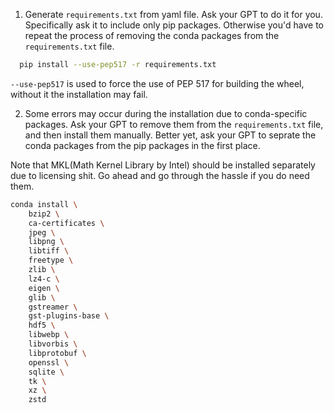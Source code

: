 1. Generate `requirements.txt` from yaml file. Ask your GPT to do it for you. Specifically ask it to include only pip packages. Otherwise you'd have to repeat the process of removing the conda packages from the `requirements.txt` file.

```bash
  pip install --use-pep517 -r requirements.txt
```

`--use-pep517` is used to force the use of PEP 517 for building the wheel, without it the installation may fail.

2. Some errors may occur during the installation due to conda-specific packages. Ask your GPT to remove them from the `requirements.txt` file, and then install them manually. Better yet, ask your GPT to seprate the conda packages from the pip packages in the first place.

Note that MKL(Math Kernel Library by Intel) should be installed separately due to licensing shit. Go ahead and go through the hassle if you do need them.

```bash
conda install \
    bzip2 \
    ca-certificates \
    jpeg \
    libpng \
    libtiff \
    freetype \
    zlib \
    lz4-c \
    eigen \
    glib \
    gstreamer \
    gst-plugins-base \
    hdf5 \
    libwebp \
    libvorbis \
    libprotobuf \
    openssl \
    sqlite \
    tk \
    xz \
    zstd
```
